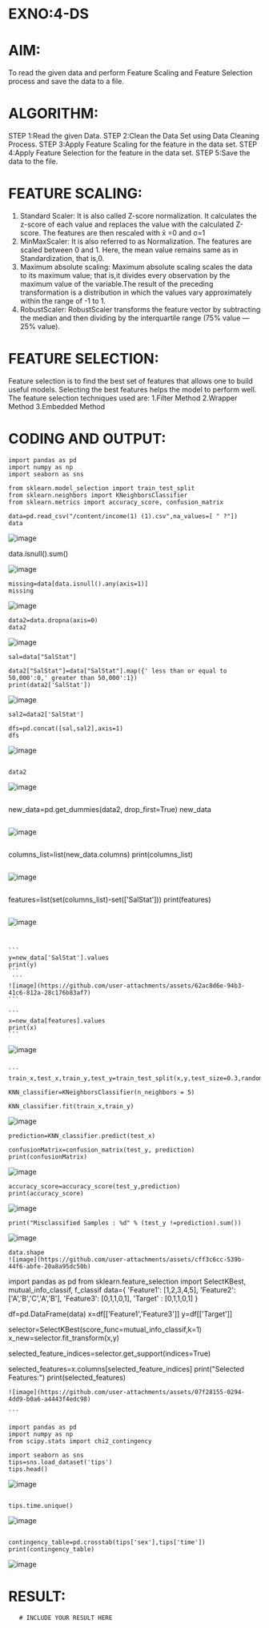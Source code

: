 # EXNO:4-DS
# AIM:
To read the given data and perform Feature Scaling and Feature Selection process and save the
data to a file.

# ALGORITHM:
STEP 1:Read the given Data.
STEP 2:Clean the Data Set using Data Cleaning Process.
STEP 3:Apply Feature Scaling for the feature in the data set.
STEP 4:Apply Feature Selection for the feature in the data set.
STEP 5:Save the data to the file.

# FEATURE SCALING:
1. Standard Scaler: It is also called Z-score normalization. It calculates the z-score of each value and replaces the value with the calculated Z-score. The features are then rescaled with x̄ =0 and σ=1
2. MinMaxScaler: It is also referred to as Normalization. The features are scaled between 0 and 1. Here, the mean value remains same as in Standardization, that is,0.
3. Maximum absolute scaling: Maximum absolute scaling scales the data to its maximum value; that is,it divides every observation by the maximum value of the variable.The result of the preceding transformation is a distribution in which the values vary approximately within the range of -1 to 1.
4. RobustScaler: RobustScaler transforms the feature vector by subtracting the median and then dividing by the interquartile range (75% value — 25% value).

# FEATURE SELECTION:
Feature selection is to find the best set of features that allows one to build useful models. Selecting the best features helps the model to perform well.
The feature selection techniques used are:
1.Filter Method
2.Wrapper Method
3.Embedded Method

# CODING AND OUTPUT:  
```
import pandas as pd
import numpy as np
import seaborn as sns

from sklearn.model_selection import train_test_split
from sklearn.neighbors import KNeighborsClassifier
from sklearn.metrics import accuracy_score, confusion_matrix

data=pd.read_csv("/content/income(1) (1).csv",na_values=[ " ?"])
data
```
![image](https://github.com/user-attachments/assets/86458501-01c9-49af-a25f-8cf8bfedcac9)

data.isnull().sum()

![image](https://github.com/user-attachments/assets/f9be3870-7194-4f4c-8b50-6008f61d668f)
````
missing=data[data.isnull().any(axis=1)]
missing
````
![image](https://github.com/user-attachments/assets/a6e7a698-049e-42a2-8d04-b3c015d24d5c)

````
data2=data.dropna(axis=0)
data2
````
![image](https://github.com/user-attachments/assets/80686430-6371-4319-8f01-b623d6697c8c)

```
sal=data["SalStat"]

data2["SalStat"]=data["SalStat"].map({' less than or equal to 50,000':0,' greater than 50,000':1})
print(data2['SalStat'])
```
![image](https://github.com/user-attachments/assets/e17bd8f3-e140-4dde-b89a-79bab047cf0a)
```
sal2=data2['SalStat']

dfs=pd.concat([sal,sal2],axis=1)
dfs
```
![image](https://github.com/user-attachments/assets/2cb788f0-a530-4961-962b-3f5325504986)
```

data2
````
![image](https://github.com/user-attachments/assets/703795f9-f7a1-441d-a3ef-1c353dd79246)
```

```
new_data=pd.get_dummies(data2, drop_first=True)
new_data
```
```
![image](https://github.com/user-attachments/assets/fd62a441-b7a4-491d-a6e5-feae44957a6a)
```

```
columns_list=list(new_data.columns)
print(columns_list)
```
```
![image](https://github.com/user-attachments/assets/c9e27cce-3362-45b1-b442-3a0b5dfa965a)
```

```
features=list(set(columns_list)-set(['SalStat']))
print(features)
```

```
![image](https://github.com/user-attachments/assets/801bc960-77bb-4175-9f87-9827d1ca98ba)
````


```
y=new_data['SalStat'].values
print(y)
```
 ```
![image](https://github.com/user-attachments/assets/62ac8d6e-94b3-41c6-812a-28c176b83af7)
```

```
x=new_data[features].values
print(x)
```
````
![image](https://github.com/user-attachments/assets/79d6cf44-edbd-4b75-b0d1-986cfa475db3)
````

```
train_x,test_x,train_y,test_y=train_test_split(x,y,test_size=0.3,random_state=0)

KNN_classifier=KNeighborsClassifier(n_neighbors = 5)

KNN_classifier.fit(train_x,train_y)
````
![image](https://github.com/user-attachments/assets/34091a90-27c0-423f-839b-beaca5048b32)
```
prediction=KNN_classifier.predict(test_x)

confusionMatrix=confusion_matrix(test_y, prediction)
print(confusionMatrix)
```
![image](https://github.com/user-attachments/assets/c49d830a-b0a5-4df9-9a53-4330225a19dc)
```
accuracy_score=accuracy_score(test_y,prediction)
print(accuracy_score)
```
![image](https://github.com/user-attachments/assets/faf4347a-a8be-4701-9691-ed26e9fd6f3f)

```
print("Misclassified Samples : %d" % (test_y !=prediction).sum())
```
![image](https://github.com/user-attachments/assets/061dcd4b-2fc8-484d-b6dc-1f15639d5acd)
```
data.shape
![image](https://github.com/user-attachments/assets/cff3c6cc-539b-44f6-abfe-20a8a95dc50b)
```

import pandas as pd
from sklearn.feature_selection import SelectKBest, mutual_info_classif, f_classif
data={
    'Feature1': [1,2,3,4,5],
    'Feature2': ['A','B','C','A','B'],
    'Feature3': [0,1,1,0,1],
    'Target'  : [0,1,1,0,1]
}

df=pd.DataFrame(data)
x=df[['Feature1','Feature3']]
y=df[['Target']]

selector=SelectKBest(score_func=mutual_info_classif,k=1)
x_new=selector.fit_transform(x,y)

selected_feature_indices=selector.get_support(indices=True)

selected_features=x.columns[selected_feature_indices]
print("Selected Features:")
print(selected_features)
````
![image](https://github.com/user-attachments/assets/07f28155-0294-4dd9-b0a6-a4443f4edc98)

```

import pandas as pd
import numpy as np
from scipy.stats import chi2_contingency

import seaborn as sns
tips=sns.load_dataset('tips')
tips.head()
````
![image](https://github.com/user-attachments/assets/00e0920e-6627-488b-8fd6-d586f29f946a)
```

tips.time.unique()
```
![image](https://github.com/user-attachments/assets/01f6a57b-3790-4b0a-ab75-0510bd047f15)

```

contingency_table=pd.crosstab(tips['sex'],tips['time'])
print(contingency_table)
````
![image](https://github.com/user-attachments/assets/e0bc2671-8cd0-4196-b773-df8422e4e900)

# RESULT:
       # INCLUDE YOUR RESULT HERE
